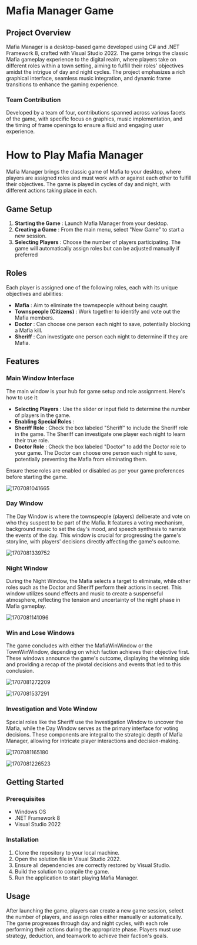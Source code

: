 
# Mafia Manager Game

## Project Overview

Mafia Manager is a desktop-based game developed using C# and .NET Framework 8, crafted with Visual Studio 2022. The game brings the classic Mafia gameplay experience to the digital realm, where players take on different roles within a town setting, aiming to fulfill their roles' objectives amidst the intrigue of day and night cycles. The project emphasizes a rich graphical interface, seamless music integration, and dynamic frame transitions to enhance the gaming experience.

### Team Contribution

Developed by a team of four, contributions spanned across various facets of the game, with specific focus on graphics, music implementation, and the timing of frame openings to ensure a fluid and engaging user experience.

# How to Play Mafia Manager

Mafia Manager brings the classic game of Mafia to your desktop, where players are assigned roles and must work with or against each other to fulfill their objectives. The game is played in cycles of day and night, with different actions taking place in each.

## Game Setup

1. **Starting the Game** : Launch Mafia Manager from your desktop.
2. **Creating a Game** : From the main menu, select "New Game" to start a new session.
3. **Selecting Players** : Choose the number of players participating. The game will automatically assign roles but can be adjusted manually if preferred

## Roles

Each player is assigned one of the following roles, each with its unique objectives and abilities:

* **Mafia** : Aim to eliminate the townspeople without being caught.
* **Townspeople (Citizens)** : Work together to identify and vote out the Mafia members.
* **Doctor** : Can choose one person each night to save, potentially blocking a Mafia kill.
* **Sheriff** : Can investigate one person each night to determine if they are Mafia.

## Features


### Main Window Interface

The main window is your hub for game setup and role assignment. Here's how to use it:

* **Selecting Players** : Use the slider or input field to determine the number of players in the game.
* **Enabling Special Roles** :
* **Sheriff Role** : Check the box labeled "Sheriff" to include the Sheriff role in the game. The Sheriff can investigate one player each night to learn their true role.
* **Doctor Role** : Check the box labeled "Doctor" to add the Doctor role to your game. The Doctor can choose one person each night to save, potentially preventing the Mafia from eliminating them.

Ensure these roles are enabled or disabled as per your game preferences before starting the game.

![1707081041665](image/README/1707081041665.png)

### Day Window

The Day Window is where the townspeople (players) deliberate and vote on who they suspect to be part of the Mafia. It features a voting mechanism, background music to set the day's mood, and speech synthesis to narrate the events of the day. This window is crucial for progressing the game's storyline, with players' decisions directly affecting the game's outcome.

![1707081339752](image/README/1707081339752.png)

### Night Window

During the Night Window, the Mafia selects a target to eliminate, while other roles such as the Doctor and Sheriff perform their actions in secret. This window utilizes sound effects and music to create a suspenseful atmosphere, reflecting the tension and uncertainty of the night phase in Mafia gameplay.

![1707081141096](image/README/1707081141096.png)

### Win and Lose Windows

The game concludes with either the MafiaWinWindow or the TownWinWindow, depending on which faction achieves their objective first. These windows announce the game's outcome, displaying the winning side and providing a recap of the pivotal decisions and events that led to this conclusion.

![1707081272209](image/README/1707081272209.png)

![1707081537291](image/README/1707081537291.png)

### Investigation and Vote Window

Special roles like the Sheriff use the Investigation Window to uncover the Mafia, while the Day Window serves as the primary interface for voting decisions. These components are integral to the strategic depth of Mafia Manager, allowing for intricate player interactions and decision-making.

![1707081165180](image/README/1707081165180.png)

![1707081226523](image/README/1707081226523.png)

## Getting Started

### Prerequisites

* Windows OS
* .NET Framework 8
* Visual Studio 2022

### Installation

1. Clone the repository to your local machine.
2. Open the solution file in Visual Studio 2022.
3. Ensure all dependencies are correctly restored by Visual Studio.
4. Build the solution to compile the game.
5. Run the application to start playing Mafia Manager.

## Usage

After launching the game, players can create a new game session, select the number of players, and assign roles either manually or automatically. The game progresses through day and night cycles, with each role performing their actions during the appropriate phase. Players must use strategy, deduction, and teamwork to achieve their faction's goals.
